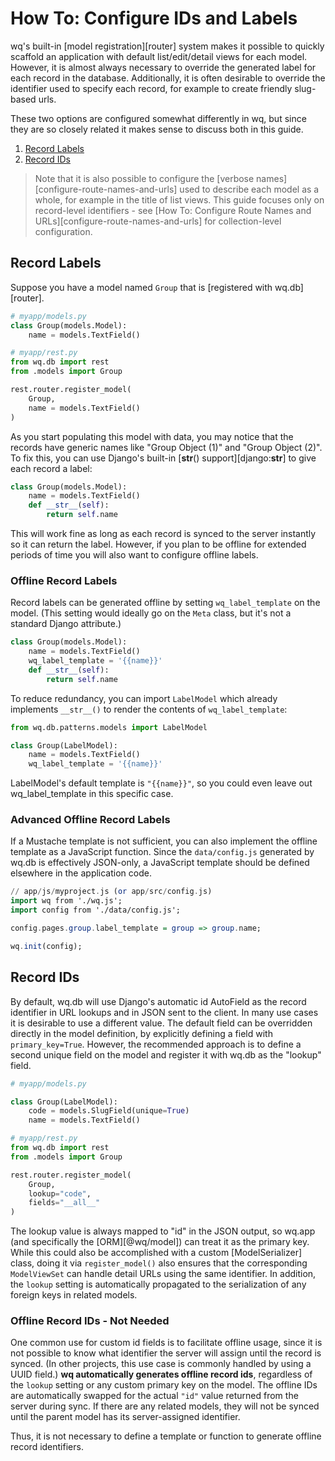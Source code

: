 # How To: Configure IDs and Labels

wq's built-in [model registration][router] system makes it possible to quickly scaffold an application with default list/edit/detail views for each model.  However, it is almost always necessary to override the generated label for each record in the database.  Additionally, it is often desirable to override the identifier used to specify each record, for example to create friendly slug-based urls.

These two options are configured somewhat differently in wq, but since they are so closely related it makes sense to discuss both in this guide.

 1. [Record Labels](#record-labels)
 2. [Record IDs](#record-ids)
 
> Note that it is also possible to configure the [verbose names][configure-route-names-and-urls] used to describe each model as a whole, for example in the title of list views.   This guide focuses only on record-level identifiers - see [How To: Configure Route Names and URLs][configure-route-names-and-urls] for collection-level configuration.

## Record Labels

Suppose you have a model named `Group` that is [registered with wq.db][router].

```python
# myapp/models.py
class Group(models.Model):
    name = models.TextField()

# myapp/rest.py
from wq.db import rest
from .models import Group

rest.router.register_model(
    Group,
    name = models.TextField()
)
```

As you start populating this model with data, you may notice that the records have generic names like "Group Object (1)" and "Group Object (2)".  To fix this, you can use Django's built-in [__str__() support][django:__str__] to give each record a label:

```python
class Group(models.Model):
    name = models.TextField()
    def __str__(self):
        return self.name
```

This will work fine as long as each record is synced to the server instantly so it can return the label.  However, if you plan to be offline for extended periods of time you will also want to configure offline labels.

### Offline Record Labels

Record labels can be generated offline by setting `wq_label_template` on the model.  (This setting would ideally go on the `Meta` class, but it's not a standard Django attribute.)

```python
class Group(models.Model):
    name = models.TextField()
    wq_label_template = '{{name}}'
    def __str__(self):
        return self.name
```

To reduce redundancy, you can import `LabelModel` which already implements `__str__()` to render the contents of `wq_label_template`:

```python
from wq.db.patterns.models import LabelModel

class Group(LabelModel):
    name = models.TextField()
    wq_label_template = '{{name}}'
```

LabelModel's default template is `"{{name}}"`, so you could even leave out wq_label_template in this specific case.

### Advanced Offline Record Labels

If a Mustache template is not sufficient, you can also implement the offline template as a JavaScript function.  Since the `data/config.js` generated by wq.db is effectively JSON-only, a JavaScript template should be defined elsewhere in the application code.

```hs
// app/js/myproject.js (or app/src/config.js)
import wq from './wq.js';
import config from './data/config.js';

config.pages.group.label_template = group => group.name;

wq.init(config);
```

## Record IDs

By default, wq.db will use Django's automatic id AutoField as the record identifier in URL lookups and in JSON sent to the client.  In many use cases it is desirable to use a different value.  The default field can be overridden directly in the model definition, by explicitly defining a field with `primary_key=True`.  However, the recommended approach is to define a second unique field on the model and register it with wq.db as the "lookup" field.

```python
# myapp/models.py

class Group(LabelModel):
    code = models.SlugField(unique=True)
    name = models.TextField()

# myapp/rest.py
from wq.db import rest
from .models import Group

rest.router.register_model(
    Group,
    lookup="code",
    fields="__all__"
)
```

The lookup value is always mapped to "id" in the JSON output, so wq.app (and specifically the [ORM][@wq/model]) can treat it as the primary key.  While this could also be accomplished with a custom [ModelSerializer] class, doing it via `register_model()` also ensures that the corresponding `ModelViewSet` can handle detail URLs using the same identifier.  In addition, the `lookup` setting is automatically propagated to the serialization of any foreign keys in related models.

### Offline Record IDs - Not Needed

One common use for custom id fields is to facilitate offline usage, since it is not possible to know what identifier the server will assign until the record is synced.  (In other projects, this use case is commonly handled by using a UUID field.)  **wq automatically generates offline record ids**, regardless of the `lookup` setting or any custom primary key on the model.  The offline IDs are automatically swapped for the actual `"id"` value returned from the server during sync.  If there are any related models, they will not be synced until the parent model has its server-assigned identifier.

Thus, it is not necessary to define a template or function to generate offline record identifiers.
